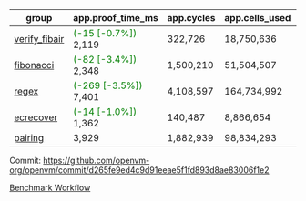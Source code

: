| group | app.proof_time_ms | app.cycles | app.cells_used | leaf.proof_time_ms | leaf.cycles | leaf.cells_used |
| -- | -- | -- | -- | -- | -- | -- |
| [verify_fibair](https://github.com/openvm-org/openvm/blob/benchmark-results/benchmarks-pr/2013/verify_fibair-d265fe9ed4c9d91eeae5f1fd893d8ae83006f1e2.md) |<span style='color: green'>(-15 [-0.7%])</span> 2,119 |  322,726 |  18,750,636 |- | - | - |
| [fibonacci](https://github.com/openvm-org/openvm/blob/benchmark-results/benchmarks-pr/2013/fibonacci-d265fe9ed4c9d91eeae5f1fd893d8ae83006f1e2.md) |<span style='color: green'>(-82 [-3.4%])</span> 2,348 |  1,500,210 |  51,504,507 |- | - | - |
| [regex](https://github.com/openvm-org/openvm/blob/benchmark-results/benchmarks-pr/2013/regex-d265fe9ed4c9d91eeae5f1fd893d8ae83006f1e2.md) |<span style='color: green'>(-269 [-3.5%])</span> 7,401 |  4,108,597 |  164,734,992 |- | - | - |
| [ecrecover](https://github.com/openvm-org/openvm/blob/benchmark-results/benchmarks-pr/2013/ecrecover-d265fe9ed4c9d91eeae5f1fd893d8ae83006f1e2.md) |<span style='color: green'>(-14 [-1.0%])</span> 1,362 |  140,487 |  8,866,654 |- | - | - |
| [pairing](https://github.com/openvm-org/openvm/blob/benchmark-results/benchmarks-pr/2013/pairing-d265fe9ed4c9d91eeae5f1fd893d8ae83006f1e2.md) | 3,929 |  1,882,939 |  98,834,293 |- | - | - |


Commit: https://github.com/openvm-org/openvm/commit/d265fe9ed4c9d91eeae5f1fd893d8ae83006f1e2

[Benchmark Workflow](https://github.com/openvm-org/openvm/actions/runs/17136433530)
